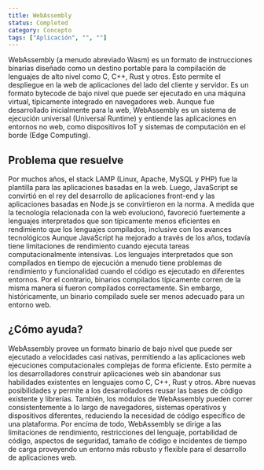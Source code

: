 ```yaml
---
title: WebAssembly
status: Completed
category: Concepto
tags: ["Aplicación", "", ""]
---
```


WebAssembly (a menudo abreviado Wasm) es un formato de instrucciones binarias diseñado como un destino portable para la compilación de lenguajes de alto nivel como C, C++, Rust y otros. Esto permite el despliegue en la web de aplicaciones del lado del cliente y servidor.
Es un formato bytecode de bajo nivel que puede ser ejecutado en una máquina virtual, típicamente integrado en navegadores web. Aunque fue desarrollado inicialmente para la web, WebAssembly es un sistema de ejecución universal (Universal Runtime) y entiende las aplicaciones en entornos no web, como dispositivos IoT y sistemas de computación en el borde (Edge Computing). 

## Problema que resuelve

Por muchos años, el stack LAMP (Linux, Apache, MySQL y PHP) fue la plantilla para las aplicaciones basadas en la web. Luego, JavaScript se convirtió en el rey del desarrollo de aplicaciones front-end y las aplicaciones basadas en Node.js se convirtieron en la norma. 
A medida que la tecnología relacionada con la web evolucionó, favoreció fuertemente a lenguajes interpretados que son típicamente menos eficientes en rendimiento que los lenguajes compilados, inclusive con los avances tecnológicos Aunque JavaScript ha mejorado a través de los años, todavía tiene limitaciones de rendimiento cuando ejecuta tareas computacionalmente intensivas.
Los lenguajes interpretados que son compilados en tiempo de ejecución a menudo tiene problemas de rendimiento y funcionalidad cuando el código es ejecutado en diferentes entornos. Por el contrario, binarios compilados típicamente corren de la misma manera si fueron compilados correctamente. Sin embargo, históricamente, un binario compilado suele ser menos adecuado para un entorno web.

## ¿Cómo ayuda?

WebAssembly provee un formato binario de bajo nivel que puede ser ejecutado a velocidades casi nativas, permitiendo a las aplicaciones web ejecuciones computacionales complejas de forma eficiente.
Esto permite a los desarrolladores construir aplicaciones web sin abandonar sus habilidades existentes en lenguajes como C, C++, Rust y otros.
Abre nuevas posibilidades y permite a los desarrolladores reusar las bases de código existente y librerías.
También, los módulos de WebAssembly pueden correr consistentemente a lo largo de navegadores, sistemas operativos y dispositivos diferentes, reduciendo la necesidad de código específico de una plataforma.
Por encima de todo, WebAssembly se dirige a las limitaciones de rendimiento, restricciones del lenguaje, portabilidad de código, aspectos de seguridad, tamaño de código e incidentes de tiempo de carga proveyendo un entorno más robusto y flexible para el desarrollo de aplicaciones web.

